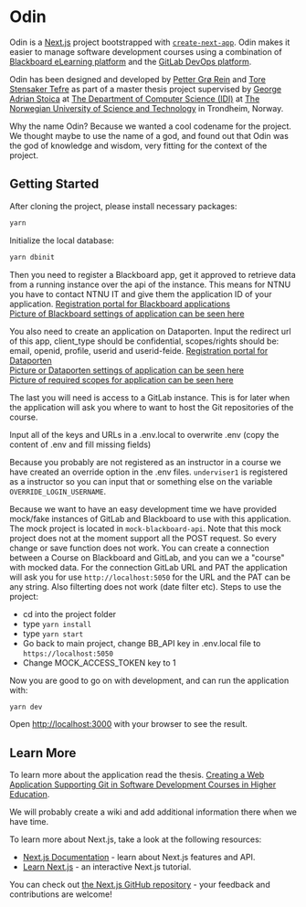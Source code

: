 # Odin

Odin is a [Next.js](https://nextjs.org/) project bootstrapped with [`create-next-app`](https://github.com/vercel/next.js/tree/canary/packages/create-next-app). Odin makes it easier to manage software development courses using a combination of [Blackboard eLearning platform](https://www.blackboard.com/en-eu) and the [GitLab DevOps platform](https://about.gitlab.com/). 

Odin has been designed and developed by [Petter Grø Rein](https://www.ntnu.edu/employees/pettegre) and [Tore Stensaker Tefre](https://www.ntnu.edu/employees/torestef) as part of a master thesis project supervised by [George Adrian Stoica](https://www.ntnu.edu/employees/stoica) at [The Department of Computer Science (IDI)](https://www.ntnu.edu/idi) at [The Norwegian University of Science and Technology](https://www.ntnu.edu) in Trondheim, Norway.

Why the name Odin? Because we wanted a cool codename for the project. We thought maybe to use the name of a god, and found out that Odin was the god of knowledge and wisdom, very fitting for the context of the project.

## Getting Started

After cloning the project, please install necessary packages:

```bash
yarn
```

Initialize the local database:

```bash
yarn dbinit
```

Then you need to register a Blackboard app, get it approved to retrieve data from a running instance over the api of the instance. This means for NTNU you have to contact NTNU IT and give them the application ID of your application.  [Registration portal for Blackboard applications](https://developer.blackboard.com/portal/applications/create)  
[Picture of Blackboard settings of application can be seen here](https://github.com/GitForEdu/odin/blob/main/documentation/assets/blackboard_settings_odin.png)  

You also need to create an application on Dataporten. Input the redirect url of this app, client_type should be confidential, scopes/rights should be: email, openid, profile, userid and userid-feide. [Registration portal for Dataporten](https://dashboard.dataporten.no/#!/_)  
[Picture or Dataporten settings of application can be seen here](https://github.com/GitForEdu/odin/blob/main/documentation/assets/screenshot_of_settings_dataporten_odin.png)  
[Picture of required scopes for application can be seen here](https://github.com/GitForEdu/odin/blob/main/documentation/assets/scopes_of_odin_dataporten.png)

The last you will need is access to a GitLab instance. This is for later when the application will ask you where to want to host the Git repositories of the course.

Input all of the keys and URLs in a .env.local to overwrite .env (copy the content of .env and fill missing fields)

Because you probably are not registered as an instructor in a course we have created an override option in the .env files. `underviser1` is registered as a instructor so you can input that or something else on the variable `OVERRIDE_LOGIN_USERNAME`.

Because we want to have an easy development time we have provided mock/fake instances of GitLab and Blackboard to use with this application. The mock project is located in `mock-blackboard-api`. Note that this mock project does not at the moment support all the POST request. So every change or save function does not work. You can create a connection between a Course on Blackboard and GitLab, and you can we a "course" with mocked data. For the connection GitLab URL and PAT the application will ask you for use `http://localhost:5050` for the URL and the PAT can be any string. Also filterting does not work (date filter etc).
Steps to use the project:
 - cd into the project folder
 - type `yarn install`
 - type `yarn start`
 - Go back to main project, change BB_API key in .env.local file to `https://localhost:5050`
 - Change MOCK_ACCESS_TOKEN key to 1

Now you are good to go on with development, and can run the application with:

```bash
yarn dev
```


Open [http://localhost:3000](http://localhost:3000) with your browser to see the result.

## Learn More

To learn more about the application read the thesis. [Creating a Web Application Supporting Git in Software Development Courses in Higher Education](https://github.com/GitForEdu/odin/blob/main/documentation/FinalThesis.pdf?raw=true).

We will probably create a wiki and add additional information there when we have time.

To learn more about Next.js, take a look at the following resources:

- [Next.js Documentation](https://nextjs.org/docs) - learn about Next.js features and API.
- [Learn Next.js](https://nextjs.org/learn) - an interactive Next.js tutorial.

You can check out [the Next.js GitHub repository](https://github.com/vercel/next.js/) - your feedback and contributions are welcome!
